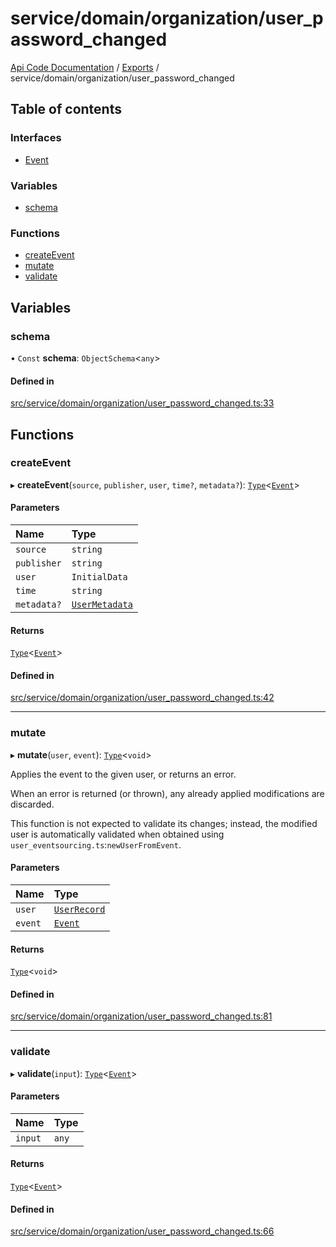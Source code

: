 # service/domain/organization/user\_password\_changed
 
[Api Code Documentation](../README.md) / [Exports](../modules.md) / service/domain/organization/user\_password\_changed

## Table of contents

### Interfaces

- [Event](../interfaces/service_domain_organization_user_password_changed.Event.md)

### Variables

- [schema](service_domain_organization_user_password_changed.md#schema)

### Functions

- [createEvent](service_domain_organization_user_password_changed.md#createevent)
- [mutate](service_domain_organization_user_password_changed.md#mutate)
- [validate](service_domain_organization_user_password_changed.md#validate)

## Variables

### schema

• `Const` **schema**: `ObjectSchema`\<`any`\>

#### Defined in

[src/service/domain/organization/user_password_changed.ts:33](https://github.com/openkfw/TruBudget/blob/90402cb/api/src/service/domain/organization/user_password_changed.ts#L33)

## Functions

### createEvent

▸ **createEvent**(`source`, `publisher`, `user`, `time?`, `metadata?`): [`Type`](result.md#type)\<[`Event`](../interfaces/service_domain_organization_user_password_changed.Event.md)\>

#### Parameters

| Name | Type |
| :------ | :------ |
| `source` | `string` |
| `publisher` | `string` |
| `user` | `InitialData` |
| `time` | `string` |
| `metadata?` | [`UserMetadata`](service_domain_metadata.md#usermetadata) |

#### Returns

[`Type`](result.md#type)\<[`Event`](../interfaces/service_domain_organization_user_password_changed.Event.md)\>

#### Defined in

[src/service/domain/organization/user_password_changed.ts:42](https://github.com/openkfw/TruBudget/blob/90402cb/api/src/service/domain/organization/user_password_changed.ts#L42)

___

### mutate

▸ **mutate**(`user`, `event`): [`Type`](result.md#type)\<`void`\>

Applies the event to the given user, or returns an error.

When an error is returned (or thrown), any already applied modifications are
discarded.

This function is not expected to validate its changes; instead, the modified user
is automatically validated when obtained using
`user_eventsourcing.ts`:`newUserFromEvent`.

#### Parameters

| Name | Type |
| :------ | :------ |
| `user` | [`UserRecord`](../interfaces/service_domain_organization_user_record.UserRecord.md) |
| `event` | [`Event`](../interfaces/service_domain_organization_user_password_changed.Event.md) |

#### Returns

[`Type`](result.md#type)\<`void`\>

#### Defined in

[src/service/domain/organization/user_password_changed.ts:81](https://github.com/openkfw/TruBudget/blob/90402cb/api/src/service/domain/organization/user_password_changed.ts#L81)

___

### validate

▸ **validate**(`input`): [`Type`](result.md#type)\<[`Event`](../interfaces/service_domain_organization_user_password_changed.Event.md)\>

#### Parameters

| Name | Type |
| :------ | :------ |
| `input` | `any` |

#### Returns

[`Type`](result.md#type)\<[`Event`](../interfaces/service_domain_organization_user_password_changed.Event.md)\>

#### Defined in

[src/service/domain/organization/user_password_changed.ts:66](https://github.com/openkfw/TruBudget/blob/90402cb/api/src/service/domain/organization/user_password_changed.ts#L66)
